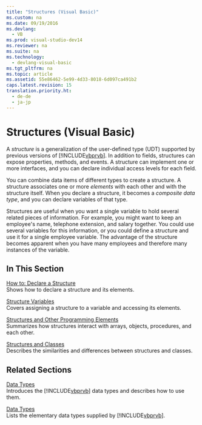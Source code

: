 ```yaml
---
title: "Structures (Visual Basic)"
ms.custom: na
ms.date: 09/19/2016
ms.devlang: 
  - VB
ms.prod: visual-studio-dev14
ms.reviewer: na
ms.suite: na
ms.technology: 
  - devlang-visual-basic
ms.tgt_pltfrm: na
ms.topic: article
ms.assetid: 55e86462-5e99-4d33-8018-6d097ca491b2
caps.latest.revision: 15
translation.priority.ht: 
  - de-de
  - ja-jp
---
```

# Structures (Visual Basic)
A *structure* is a generalization of the user-defined type (UDT) supported by previous versions of [!INCLUDE[vbprvb](../vs140/includes/vbprvb_md.md)]. In addition to fields, structures can expose properties, methods, and events. A structure can implement one or more interfaces, and you can declare individual access levels for each field.  
  
 You can combine data items of different types to create a structure. A structure associates one or more *elements* with each other and with the structure itself. When you declare a structure, it becomes a *composite data type*, and you can declare variables of that type.  
  
 Structures are useful when you want a single variable to hold several related pieces of information. For example, you might want to keep an employee's name, telephone extension, and salary together. You could use several variables for this information, or you could define a structure and use it for a single employee variable. The advantage of the structure becomes apparent when you have many employees and therefore many instances of the variable.  
  
## In This Section  
 [How to: Declare a Structure](../vs140/How-to--Declare-a-Structure--Visual-Basic-.md)  
 Shows how to declare a structure and its elements.  
  
 [Structure Variables](../vs140/Structure-Variables--Visual-Basic-.md)  
 Covers assigning a structure to a variable and accessing its elements.  
  
 [Structures and Other Programming Elements](../vs140/Structures-and-Other-Programming-Elements--Visual-Basic-.md)  
 Summarizes how structures interact with arrays, objects, procedures, and each other.  
  
 [Structures and Classes](../Topic/Structures%20and%20Classes%20\(Visual%20Basic\).md)  
 Describes the similarities and differences between structures and classes.  
  
## Related Sections  
 [Data Types](../vs140/Data-Types-in-Visual-Basic.md)  
 Introduces the [!INCLUDE[vbprvb](../vs140/includes/vbprvb_md.md)] data types and describes how to use them.  
  
 [Data Types](../Topic/Data%20Type%20Summary%20\(Visual%20Basic\).md)  
 Lists the elementary data types supplied by [!INCLUDE[vbprvb](../vs140/includes/vbprvb_md.md)].